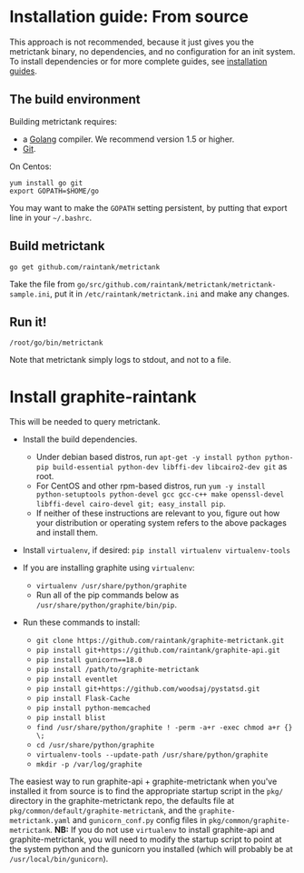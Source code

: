 # Installation guide: From source

This approach is not recommended, because it just gives you the metrictank binary, no dependencies, 
and no configuration for an init system.
To install dependencies or for more complete guides, see [installation guides](https://github.com/raintank/metrictank/blob/master/docs/installation.md).

## The build environment

Building metrictank requires:
* a [Golang](https://golang.org/) compiler.  We recommend version 1.5 or higher.
* [Git](https://git-scm.com/).

On Centos:

```
yum install go git
export GOPATH=$HOME/go
```

You may want to make the `GOPATH` setting persistent, by putting that export line in your `~/.bashrc`.

## Build metrictank

```
go get github.com/raintank/metrictank
```

Take the file from `go/src/github.com/raintank/metrictank/metrictank-sample.ini`, put it in `/etc/raintank/metrictank.ini` and make any changes.

## Run it!

```
/root/go/bin/metrictank
```

Note that metrictank simply logs to stdout, and not to a file.

# Install graphite-raintank

This will be needed to query metrictank.

* Install the build dependencies. 
  * Under debian based distros, run `apt-get -y install python python-pip build-essential python-dev libffi-dev libcairo2-dev git` as root. 
  * For CentOS and other rpm-based distros, run `yum -y install python-setuptools python-devel gcc gcc-c++ make openssl-devel libffi-devel cairo-devel git; easy_install pip`.
  * If neither of these instructions are relevant to you, figure out how your distribution or operating system refers to the above packages and install them.

* Install `virtualenv`, if desired: `pip install virtualenv virtualenv-tools`

* If you are installing graphite using `virtualenv`:
  * `virtualenv /usr/share/python/graphite`
  * Run all of the pip commands below as `/usr/share/python/graphite/bin/pip`.

* Run these commands to install:
  * `git clone https://github.com/raintank/graphite-metrictank.git`
  * `pip install git+https://github.com/raintank/graphite-api.git`
  * `pip install gunicorn==18.0`
  * `pip install /path/to/graphite-metrictank`
  * `pip install eventlet`
  * `pip install git+https://github.com/woodsaj/pystatsd.git`
  * `pip install Flask-Cache`
  * `pip install python-memcached`
  * `pip install blist`
  * `find /usr/share/python/graphite ! -perm -a+r -exec chmod a+r {} \;`
  * `cd /usr/share/python/graphite`
  * `virtualenv-tools --update-path /usr/share/python/graphite`
  * `mkdir -p /var/log/graphite`

The easiest way to run graphite-api + graphite-metrictank when you've installed it from source is to find the appropriate startup script in the `pkg/` directory in the graphite-metrictank repo, the defaults file at `pkg/common/default/graphite-metrictank`, and the `graphite-metrictank.yaml` and `gunicorn_conf.py` config files in `pkg/common/graphite-metrictank`. **NB:** If you do not use `virtualenv` to install graphite-api and graphite-metrictank, you will need to modify the startup script to point at the system python and the gunicorn you installed (which will probably be at `/usr/local/bin/gunicorn`).
